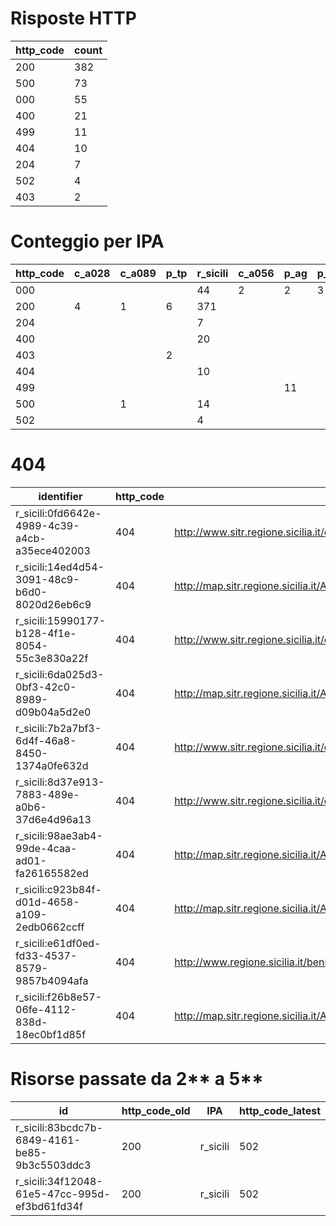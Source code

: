 # Risposte HTTP

| http_code | count |
| --- | --- |
| 200 | 382 |
| 500 | 73 |
| 000 | 55 |
| 400 | 21 |
| 499 | 11 |
| 404 | 10 |
| 204 | 7 |
| 502 | 4 |
| 403 | 2 |

# Conteggio per IPA 

| http_code | c_a028 | c_a089 | p_tp | r_sicili | c_a056 | p_ag | p_cl | p_en |
| --- | --- | --- | --- | --- | --- | --- | --- | --- |
| 000 |  |  |  | 44 | 2 | 2 | 3 | 4 |
| 200 | 4 | 1 | 6 | 371 |  |  |  |  |
| 204 |  |  |  | 7 |  |  |  |  |
| 400 |  |  |  | 20 |  |  |  | 1 |
| 403 |  |  | 2 |  |  |  |  |  |
| 404 |  |  |  | 10 |  |  |  |  |
| 499 |  |  |  |  |  | 11 |  |  |
| 500 |  | 1 |  | 14 |  |  |  | 58 |
| 502 |  |  |  | 4 |  |  |  |  |

# 404

| identifier | http_code | references |
| --- | --- | --- |
| r_sicili:0fd6642e-4989-4c39-a4cb-a35ece402003 | 404 | http://www.sitr.regione.sicilia.it/component/option,com_docman/task,doc_details/gid,24/Itemid,105/ |
| r_sicili:14ed4d54-3091-48c9-b6d0-8020d26eb6c9 | 404 | http://map.sitr.regione.sicilia.it/ArcGIS/services/BCC_PIANI_PAESAGGISTICI/Pelagie_Geodata/GeoDataServer/WFSServer |
| r_sicili:15990177-b128-4f1e-8054-55c3e830a22f | 404 | http://www.sitr.regione.sicilia.it/component/option,com_docman/task,doc_details/gid,24/Itemid,105/ |
| r_sicili:6da025d3-0bf3-42c0-8989-d09b04a5d2e0 | 404 | http://map.sitr.regione.sicilia.it/ArcGIS/services/BCC_PIANI_PAESAGGISTICI/TP_Ambito1_Geodata/GeoDataServer/WFSServer |
| r_sicili:7b2a7bf3-6d4f-46a8-8450-1374a0fe632d | 404 | http://www.sitr.regione.sicilia.it/component/option,com_docman/task,doc_details/gid,24/Itemid,105/ |
| r_sicili:8d37e913-7883-489e-a0b6-37d6e4d96a13 | 404 | http://www.sitr.regione.sicilia.it/component/option,com_docman/task,doc_details/gid,24/Itemid,105/ |
| r_sicili:98ae3ab4-99de-4caa-ad01-fa26165582ed | 404 | http://map.sitr.regione.sicilia.it/ArcGIS/services/CTR_LimitiAmministrativi/MapServer/WFSServer |
| r_sicili:c923b84f-d01d-4658-a109-2edb0662ccff | 404 | http://map.sitr.regione.sicilia.it/ArcGIS/services/CTR_LimitiAmministrativi/MapServer/WMSServer |
| r_sicili:e61df0ed-fd33-4537-8579-9857b4094afa | 404 | http://www.regione.sicilia.it/beniculturali/dirbenicult/bca/ptpr/pianopaesistico.html |
| r_sicili:f26b8e57-06fe-4112-838d-18ec0bf1d85f | 404 | http://map.sitr.regione.sicilia.it/ArcGIS/services/AREE_URBANE/Ortofoto14cm_Messina_ata20122013/MapServer/WCSServer |

# Risorse passate da 2** a 5**

| id | http_code_old | IPA | http_code_latest |
| --- | --- | --- | --- |
| r_sicili:83bcdc7b-6849-4161-be85-9b3c5503ddc3 | 200 | r_sicili | 502 |
| r_sicili:34f12048-61e5-47cc-995d-ef3bd61fd34f | 200 | r_sicili | 502 |

